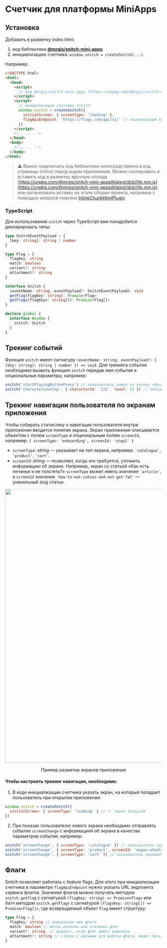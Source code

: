 # Счетчик для платформы MiniApps

## Установка

Добавить в разметку index.html:

1. код библиотеки [**@mrgis/snitch-mini-apps**](https://unpkg.com/@mrgis/snitch-mini-apps@latest/dist/iife.min.js);
2. инициализацию счетчика: `window.snitch = createSnitch(...)`.

Например:

```html
<!DOCTYPE html>
<html>
  <head>
    <script>
      // код @mrgis/snitch-mini-apps (https://unpkg.com/@mrgis/snitch-mini-apps@latest/dist/iife.min.js)
    </script>
    <script>
      // инициализация счетчика snitch:
      window.snitch = createSnitch({
        initialScreen: { screenType: 'loading' },
        flagApiEndpoint: 'https://flags.com/api/v1/' // опциональный параметр
      })
    </script>
    <!-- ... -->
  </head>
  <body>
    <!-- ... -->
  </body>
</html>
```

> ⚠️ Важно подключать код библиотеки непосредственно в код страницы (_inline_) перед кодом приложения. Можно скопировать и вставить код в разметку вручную отсюда [https://unpkg.com/@mrgis/snitch-mini-apps@latest/dist/iife.min.js](https://unpkg.com/@mrgis/snitch-mini-apps@latest/dist/iife.min.js) или организовать вставку на этапе сборки проекта, например с помощью webpack-плагина [InlineChunkHtmlPlugin](https://github.com/facebook/create-react-app/tree/main/packages/react-dev-utils#new-inlinechunkhtmlpluginhtmlwebpackplugin-htmlwebpackplugin-tests-regex)

### TypeScript

Для использования `snitch` через TypeScript вам понадобится декларировать типы:

```TypeScript
type SnitchEventPayload = {
  [key: string]: string | number
}

type Flag = {
  flagKey: string
  match: boolean
  variant?: string
  attachment?: string
}

interface Snitch {
  (eventName: string, eventPayload?: SnitchEventPayload): void
  getFlag(flagKey: string): Promise<Flag>
  getFlags(flagKeys: string[]): Promise<Flag[]>
}

declare global {
  interface Window {
    snitch: Snitch
  }
}
```

## Трекинг событий

Функция `snitch` имеет сигнатуру `(eventName: string, eventPayload?: { [key: string]: string | number }) => void`. Для трекинга события необходимо вызвать функцию `snitch` передав имя события и опциональные параметры, например:

```js
snitch('startPlayingButtonPress') // пользователь нажал на кнопку «Начать игру»
snitch('characterLevelUp', { characterId: '123', level: 12 }) // пользователь прокачал персонажа с id '123' до 12 уровня
```

## Трекинг навигации пользователя по экранам приложения

Чтобы собирать статистику о навигации пользователя внутри приложения вводится понятие экрана. Экран приложения описывается объектом с полем `screenType` и опциональным полем `screenId`, например: `{ screenType: 'onboarding', screenId: 'step1' }`

- `screenType`: _string_ — указывает на тип экрана, например: `'сatalogue'`, `'product'`, `'cart'`.
- `screenId`: _string_ — позволяет, когда это требуется, уточнить информацию об экране. Например, экран со статьей «Как есть печенье и не толстеть?» `screenType` может иметь значение `'article'`, а `screenId` значение `'how-to-eat-cokies-and-not-get-fat'` — уникальный slug статьи.

<p align="center">
  <img width="880" src="https://staticmail.hb.bizmrg.com/screens-example.jpg" />
</p>

<p align="center">
Пример разметки экранов приложения
</p>

#### Чтобы настроить трекинг навигации, необходимо:

1. В коде инициализации счетчика указать экран, на который попадает пользователь при открытии приложения:

```js
window.snitch = createSnitch({
  initialScreen: { screenType: 'loading' } // <- экран загрузки
})
```

2. При показах пользователю нового экрана необходимо отправлять событие `screenChange` с информацией об экране в качестве параметров события, например:

```js
snitch('screenChange', { screenType: 'catalogue' }) // пользователь перешел на экран каталога
snitch('screenChange', { screenType: 'product', screenId: 'wagon-wheels-cookies' }) // пользователь перешел на экран продукта «Печенье Wagon Wheels»
snitch('screenChange', { screenType: 'cart' }) // пользователь перешел в корзину
```

## Флаги

Snitch позволяет работать с feature flags. Для этого при инициализации счетчика в параметре `flagApiEndpoint` нужно указать URL эндпоинта сервиса флагов. Значение флагов можно получать методом `snitch.getFlag` с сигнатурой `(flagKey: string) => Promise<Flag>` или батч методом `snitch.getFlags` с сигнатурой `(flagsKey: string[]) => Promise<Flag[]>`, где возвращаемый объект `Flag` имеет структуру:

```TypeScript
type Flag = {
  flagKey: string // уникальное имя флага
  match: boolean // метка включен или отключен флаг
  variant?: string  // вариант, если флаг имеет варианты
  attachment?: string // строка с данными для работы флага, может быть как plain text так и JSON
}
```
